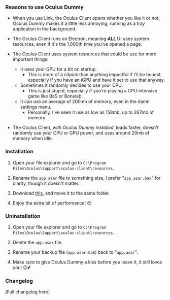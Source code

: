 ### Reasons to use Oculus Dummy

- When you use Link, the Oculus Client opens whether you like it or not, Oculus Dummy makes it a little less annoying, running as a tray application in the background.

- The Oculus Client runs on Electron, meaning _**ALL**_ UI uses system resources, even if it's the 1,000th time you've opened a page.

- The Oculus Client uses system resources that could be use for more important things:
    - It uses your GPU for a bit on startup.
        - This is more of a nitpick than anything impactful if I'll be honest, especially if you have an iGPU and have it set to use that anyway.
    - Sometimes it randomly decides to use your CPU.
        - This is just stupid, especially if you're playing a CPU intensive game like BaS or Bonelab.
    - It can use an average of 200mb of memory, even in the damn settings menu.
        - Personally, I've seen it use as low as 158mb, up to 267mb of memory.
- The Oculus Client, *with Oculus Dummy installed*, loads faster, doesn't randomly use your CPU or GPU power, and uses around 20mb of memory when idle.

### Installation

1. Open your file explorer and go to `C:\Program Files\Oculus\Support\oculus-client\resources`.

2. Rename the `app.asar` file to something else, I prefer "`app.asar.bak`" for clarity, though it doesn't matter.

3. Download [this](https://github.com/kckarnige/OculusDummy/releases/latest/download/app.asar), and move it to the same folder.

4. Enjoy the extra bit of performance! 😊

### Uninstallation

1. Open your file explorer and go to `C:\Program Files\Oculus\Support\oculus-client\resources`.

2. Delete the `app.asar` file.

3. Rename your backup file (`app.asar.bak`) back to "`app.asar`".

4. Make sure to give Oculus Dummy a kiss before you leave it, it still loves you! 😔💕

### Changelog


[Full changelog here]